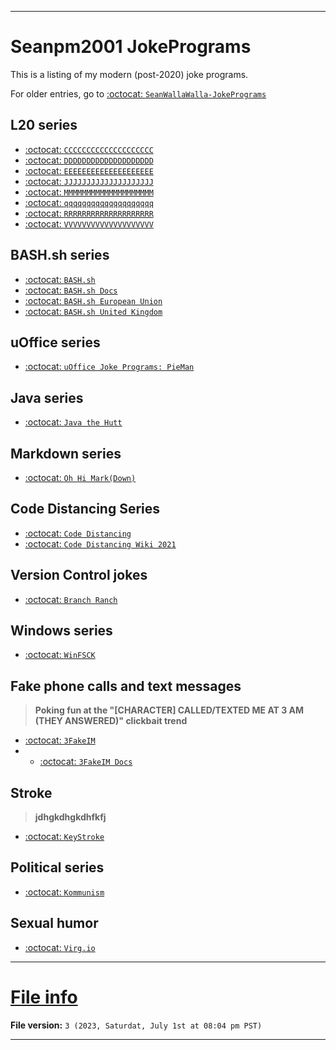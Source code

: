 
***

# Seanpm2001 JokePrograms

This is a listing of my modern (post-2020) joke programs.

For older entries, go to [:octocat: `SeanWallaWalla-JokePrograms`](https://github.com/seanpm2001/SeanWallaWalla-JokePrograms/)

## L20 series

- [:octocat: `CCCCCCCCCCCCCCCCCCCC`](https://github.com/seanpm2001/CCCCCCCCCCCCCCCCCCCC/)
- [:octocat: `DDDDDDDDDDDDDDDDDDDD`](https://github.com/seanpm2001/DDDDDDDDDDDDDDDDDDDD/)
- [:octocat: `EEEEEEEEEEEEEEEEEEEE`](https://github.com/seanpm2001/EEEEEEEEEEEEEEEEEEEE/)
- [:octocat: `JJJJJJJJJJJJJJJJJJJJ`](https://github.com/seanpm2001/JJJJJJJJJJJJJJJJJJJJ/)
- [:octocat: `MMMMMMMMMMMMMMMMMMMM`](https://github.com/seanpm2001/MMMMMMMMMMMMMMMMMMMM/)
- [:octocat: `qqqqqqqqqqqqqqqqqqqq`](https://github.com/seanpm2001/qqqqqqqqqqqqqqqqqqqq/)
- [:octocat: `RRRRRRRRRRRRRRRRRRRR`](https://github.com/seanpm2001/RRRRRRRRRRRRRRRRRRRR/)
- [:octocat: `VVVVVVVVVVVVVVVVVVVV`](https://github.com/seanpm2001/VVVVVVVVVVVVVVVVVVVV/)

## BASH.sh series

- [:octocat: `BASH.sh`](https://github.com/seanpm2001/BASH.sh/)
- [:octocat: `BASH.sh Docs`](https://github.com/seanpm2001/BASH.sh_Docs/)
- [:octocat: `BASH.sh European Union`](https://github.com/seanpm2001/BASH.sh_European-Union/)
- [:octocat: `BASH.sh United Kingdom`](https://github.com/seanpm2001/BASH.sh_United-Kingdom/)

## uOffice series

- [:octocat: `uOffice Joke Programs: PieMan`](https://github.com/seanpm2001/uOffice_JokePrograms_PieMan/)

## Java series

- [:octocat: `Java the Hutt`](https://github.com/seanpm2001/Java_The_Hutt/)

## Markdown series

- [:octocat: `Oh Hi Mark(Down)`](https://github.com/seanpm2001/Oh_Hi_MarkDown/)

## Code Distancing Series

- [:octocat: `Code Distancing`](https://github.com/seanpm2001/Code-Distancing/)
- [:octocat: `Code Distancing Wiki 2021`](https://github.com/seanpm2001/Code-Distancing_Wiki_2021/)

## Version Control jokes

- [:octocat: `Branch Ranch`](https://github.com/seanpm2001/Branch-Ranch/)

## Windows series

- [:octocat: `WinFSCK`](https://github.com/seanpm2001/WinFSCK/)

## Fake phone calls and text messages

> **Poking fun at the "[CHARACTER] CALLED/TEXTED ME AT 3 AM (THEY ANSWERED)" clickbait trend**

- [:octocat: `3FakeIM`](https://github.com/seanpm2001/3FakeIM/)
- - [:octocat: `3FakeIM Docs`](https://github.com/seanpm2001/3FakeIM_Docs/)

## Stroke

> **jdhgkdhgkdhfkfj**

- [:octocat: `KeyStroke`](https://github.com/seanpm2001/KeyStroke/)

## Political series

- [:octocat: `Kommunism`](https://github.com/seanpm2001/Kommunism/)

## Sexual humor

- [:octocat: `Virg.io`](https://github.com/seanpm2001/Virg.io/)

***

# [File info](#File-info)

**File version:** `3 (2023, Saturdat, July 1st at 08:04 pm PST)`

***

